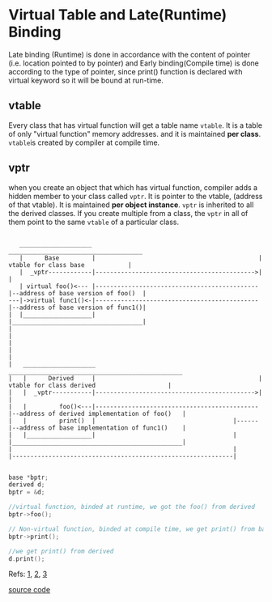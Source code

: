 # Virtual Table and Late(Runtime) Binding 
Late binding (Runtime) is done in accordance with the content of pointer (i.e. location pointed to by pointer)
and Early binding(Compile time) is done according to the type of pointer, since print() function is declared
with virtual keyword so it will be bound at run-time.

## vtable
Every class that has virtual function will get a table name `vtable`. It is a  table of only "virtual function" memory addresses.  and it is maintained **per class**. `vtable`is created by compiler at compile time.
## vptr
when you create an object that which has virtual function, compiler adds a hidden member to your class called `vptr`. It is pointer to the vtable, (address of that vtable). It is maintained **per object instance**.
`vptr` is inherited to all the derived classes. If you create multiple from a class, the `vptr` in all of them  point to the same `vtable` of a particular class.
 


```

   ____________________                                              _____________________________________
   |      Base         |                                             |   vtable for class base            |
   |  _vptr------------|-------------------------------------------->|                                    |
   | virtual foo()<--- |---------------------------------------------|--address of base version of foo()  |
---|->virtual func1()<-|---------------------------------------------|--address of base version of func1()|
|  |___________________|                                             |____________________________________|
|
|
|
|
|
|   ____________________                                             ________________________________________________
|   |      Derived     |                                             |   vtable for class derived                    |
|   |  _vptr-----------|-------------------------------------------->|                                               |
|   |         foo()<---|---------------------------------------------|--address of derived implementation of foo()   |
|   |         print()  |                                      |------|--address of base implementation of func1()    |
|   |__________________|                                      |      |_______________________________________________|
|                                                             |
|-------------------------------------------------------------|
```


```cpp

base *bptr;
derived d;
bptr = &d;

//virtual function, binded at runtime, we got the foo() from derived
bptr->foo();

// Non-virtual function, binded at compile time, we get print() from base
bptr->print();

//we get print() from derived
d.print();

```


Refs: [1](https://www.geeksforgeeks.org/virtual-functions-and-runtime-polymorphism-in-c-set-1-introduction/), [2](https://www.geeksforgeeks.org/virtual-function-cpp/), [3](https://www.learncpp.com/cpp-tutorial/125-the-virtual-table/)

[source code](../src/VTABLE_and_VPTR.cpp)
